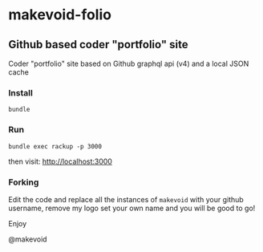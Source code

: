# makevoid-folio

## Github based coder "portfolio" site 

Coder "portfolio" site based on Github graphql api (v4) and a local JSON cache


### Install

    bundle


### Run


    bundle exec rackup -p 3000


then visit: <http://localhost:3000>

### Forking

Edit the code and replace all the instances of `makevoid` with your github username, remove my logo set your own name and you will be good to go!


Enjoy

@makevoid
